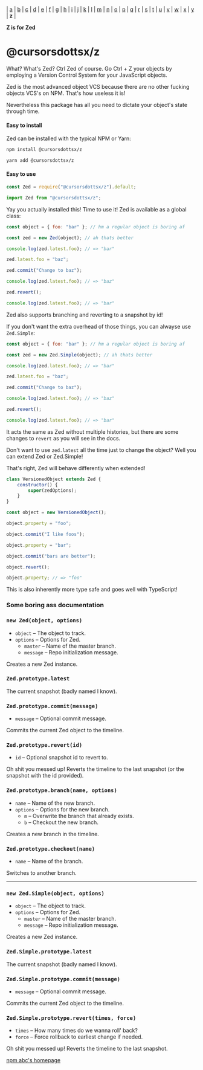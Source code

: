 | [a](https://www.npmjs.com/package/@cursorsdottsx/a)
| [b](https://www.npmjs.com/package/@cursorsdottsx/b)
| [c](https://www.npmjs.com/package/@cursorsdottsx/c)
| [d](https://www.npmjs.com/package/@cursorsdottsx/d)
| [e](https://www.npmjs.com/package/@cursorsdottsx/e)
| [f](https://www.npmjs.com/package/@cursorsdottsx/f)
| [g](https://www.npmjs.com/package/@cursorsdottsx/g)
| [h](https://www.npmjs.com/package/@cursorsdottsx/h)
| [i](https://www.npmjs.com/package/@cursorsdottsx/i)
| [j](https://www.npmjs.com/package/@cursorsdottsx/j)
| [k](https://www.npmjs.com/package/@cursorsdottsx/k)
| [l](https://www.npmjs.com/package/@cursorsdottsx/l)
| [m](https://www.npmjs.com/package/@cursorsdottsx/m)
| [n](https://www.npmjs.com/package/@cursorsdottsx/n)
| [o](https://www.npmjs.com/package/@cursorsdottsx/o)
| [p](https://www.npmjs.com/package/@cursorsdottsx/p)
| [q](https://www.npmjs.com/package/@cursorsdottsx/q)
| [r](https://www.npmjs.com/package/@cursorsdottsx/r)
| [s](https://www.npmjs.com/package/@cursorsdottsx/s)
| [t](https://www.npmjs.com/package/@cursorsdottsx/t)
| [u](https://www.npmjs.com/package/@cursorsdottsx/u)
| [v](https://www.npmjs.com/package/@cursorsdottsx/v)
| [w](https://www.npmjs.com/package/@cursorsdottsx/w)
| [x](https://www.npmjs.com/package/@cursorsdottsx/x)
| [y](https://www.npmjs.com/package/@cursorsdottsx/y)
| **z**
|

**Z is for Zed**

# @cursorsdottsx/z

What? What's Zed? Ctrl Zed of course. Go Ctrl + Z your objects by employing a Version Control System for your JavaScript objects.

Zed is the most advanced object VCS because there are no other fucking objects VCS's on NPM. That's how useless it is!

Nevertheless this package has all you need to dictate your object's state through time.

#### Easy to install

Zed can be installed with the typical NPM or Yarn:

```bash
npm install @cursorsdottsx/z
```

```bash
yarn add @cursorsdottsx/z
```

#### Easy to use

```js
const Zed = require("@cursorsdottsx/z").default;
```

```js
import Zed from "@cursorsdottsx/z";
```

Yay you actually installed this! Time to use it! Zed is available as a global class:

```js
const object = { foo: "bar" }; // hm a regular object is boring af

const zed = new Zed(object); // ah thats better

console.log(zed.latest.foo); // => "bar"

zed.latest.foo = "baz";

zed.commit("Change to baz");

console.log(zed.latest.foo); // => "baz"

zed.revert();

console.log(zed.latest.foo); // => "bar"
```

Zed also supports branching and reverting to a snapshot by id!

If you don't want the extra overhead of those things, you can alwayse use `Zed.Simple`:

```js
const object = { foo: "bar" }; // hm a regular object is boring af

const zed = new Zed.Simple(object); // ah thats better

console.log(zed.latest.foo); // => "bar"

zed.latest.foo = "baz";

zed.commit("Change to baz");

console.log(zed.latest.foo); // => "baz"

zed.revert();

console.log(zed.latest.foo); // => "bar"
```

It acts the same as Zed without multiple histories, but there are some changes to `revert` as you will see in the docs.

Don't want to use `zed.latest` all the time just to change the object? Well you can extend Zed or Zed.Simple!

That's right, Zed will behave differently when extended!

```js
class VersionedObject extends Zed {
    constructor() {
        super(zedOptions);
    }
}

const object = new VersionedObject();

object.property = "foo";

object.commit("I like foos");

object.property = "bar";

object.commit("bars are better");

object.revert();

object.property; // => "foo"
```

This is also inherently more type safe and goes well with TypeScript!

### Some boring ass documentation

### `new Zed(object, options)`

-   `object` – The object to track.
-   `options` – Options for Zed.
    -   `master` – Name of the master branch.
    -   `message` – Repo initialization message.

Creates a new Zed instance.

### `Zed.prototype.latest`

The current snapshot (badly named I know).

### `Zed.prototype.commit(message)`

-   `message` – Optional commit message.

Commits the current Zed object to the timeline.

### `Zed.prototype.revert(id)`

-   `id` – Optional snapshot id to revert to.

Oh shit you messed up! Reverts the timeline to the last snapshot (or the snapshot with the id provided).

### `Zed.prototype.branch(name, options)`

-   `name` – Name of the new branch.
-   `options` – Options for the new branch.
    -   `m` – Overwrite the branch that already exists.
    -   `b` – Checkout the new branch.

Creates a new branch in the timeline.

### `Zed.prototype.checkout(name)`

-   `name` – Name of the branch.

Switches to another branch.

---

### `new Zed.Simple(object, options)`

-   `object` – The object to track.
-   `options` – Options for Zed.
    -   `master` – Name of the master branch.
    -   `message` – Repo initialization message.

Creates a new Zed instance.

### `Zed.Simple.prototype.latest`

The current snapshot (badly named I know).

### `Zed.Simple.prototype.commit(message)`

-   `message` – Optional commit message.

Commits the current Zed object to the timeline.

### `Zed.Simple.prototype.revert(times, force)`

-   `times` – How many times do we wanna roll' back?
-   `force` – Force rollback to earliest change if needed.

Oh shit you messed up! Reverts the timeline to the last snapshot.

[npm abc's homepage](https://codepen.io/cursorsdottsx/full/KKWNRaY)
